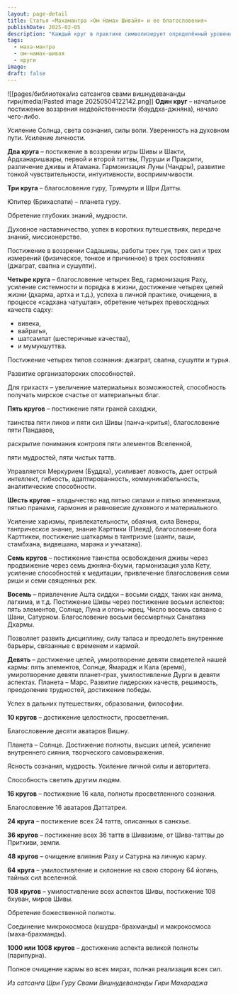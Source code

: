```yaml
---
layout: page-detail
title: Статья «Махамантра «Ом Намах Шивайя» и ее благословения»
publishDate: 2025-02-05
description: "Каждый круг в практике символизирует определённый уровень духовного постижения: от начального воззрения недвойственности до обретения божественной полноты и очищения кармы во всех мирах. С увеличением числа кругов усиливаются качества, мудрость, сиддхи и связь с божественными аспектами, раскрывается глубинная структура Вселенной и сознания."
tags:
  - маха-мантра
  - ом-намах-шивая
  - круги
image: 
draft: false
---
```

![[pages/библиотека/из сатсангов свами вишнудевананды гири/media/Pasted image 20250504122142.png]]
**Один круг** – начальное постижение воззрения недвойственности (бауддха-джняна), начало чего-либо.

 Усиление Солнца, света сознания, силы воли. Уверенность на духовном пути. Усиление личности. 

  
**Два круга** – постижение в воззрении игры Шивы и Шакти, Ардханаришвары, первой и второй таттвы, Пуруши и Пракрити, различение дживы и Атамана. Гармонизация Луны (Чандры), развитие тонкой чувствительности, интуитивности, восприимчивости.

  
**Три круга** – благословение гуру, Тримурти и Шри Датты.

 Юпитер (Брихаспати) – планета гуру.

 Обретение глубоких знаний, мудрости.

 Духовное наставничество, успех в коротких путешествиях, передаче знаний, миссионерстве.

 Постижение в воззрении Садашивы, работы трех гун, трех сил и трех измерений (физическое, тонкое и причинное) в трех состояниях (джаграт, свапна и сушупти).

  
**Четыре круга** – благословение четырех Вед, гармонизация Раху, усиление системности и порядка в жизни, достижение четырех целей жизни (дхарма, артха и т.д.), успеха в личной практике, очищения, в процессе «садхана чатуштая», обретение четырех превосходных качеств садху:

* вивека,
* вайрагья,
* шатсампат (шестеричные качества),
* и мумукшуттва.

 Постижение четырех типов сознания: джаграт, свапна, сушупти и турья.

 Развитие организаторских способностей.

 Для грихастх – увеличение материальных возможностей, способность получать мирское счастье от материальных благ.

  
**Пять кругов** – постижение пяти граней сахаджи, 

 таинства пяти ликов и пяти сил Шивы (панча-критья), благословение пяти Пандавов,

 раскрытие понимания контроля пяти элементов Вселенной, 

 пяти мудростей, пяти чистых таттв.

 Управляется Меркурием (Буддха), усиливает ловкость, дает острый интеллект, гибкость, адаптированность, коммуникабельность, аналитические способности.

  
**Шесть кругов** – владычество над пятью силами и пятью элементами, пятью пранами, гармония и равновесие духовного и материального.

 Усиление харизмы, привлекательности, обаяния, сила Венеры, тантрическое знание, знание Карттики (Плеяд), благословение бога Карттикеи, постижение шаткармы в тантризме (шанти, ваши, стамбхана, видвешана, марана и уччатана).

  
**Семь кругов** – постижение таинства освобождения дживы через продвижение через семь джняна-бхуми, гармонизация узла Кету, усиление способностей к медитации, привлечение благословения семи риши и семи священных рек.

  
**Восемь** – привлечение Ашта сиддхи – восьми сиддх, таких как анима, лагхима, и т.д. Постижение Шивы через постижение восьми аспектов: пять элементов, Солнце, Луна и огонь-жрец. Число восемь связано с Шани, Сатурном. Благословение восьми бессмертных Санатана Дхармы.

 Позволяет развить дисциплину, силу тапаса и преодолеть внутренние барьеры, связанные с временем и кармой.

  
**Девять** – достижение целей, умиротворение девяти свидетелей нашей кармы: пять элементов, Солнце, Ямарадж и Кала (время), умиротворение девяти планет-грах, умилостивление Дурги в девяти аспектах. Планета – Марс. Развитие лидерских качеств, решимость, преодоление трудностей, достижение победы.

 Успех в дальних путешествиях, образовании, философии.

  
**10 кругов** – достижение целостности, просветления.

 Благословение десяти аватаров Вишну.

 Планета – Солнце. Достижение полноты, высших целей, усиление внутреннего сияния, творческого самовыражения.

 Ясность сознания, мудрость. Усиление личной силы и авторитета.

 Способность светить другим людям.

  
**16 кругов** – постижение 16 кала, полноты просветленного сознания.

 Благословение 16 аватаров Даттатреи.

  
**24 круга** – постижение всех 24 таттв, описанных в санкхье.

  
**36 кругов** – постижение всех 36 таттв в Шиваизме, от Шива-таттвы до Притхиви, земли.

  
**48 кругов** – очищение влияния Раху и Сатурна на личную карму.

  
**64 круга** – умилостивление и склонение на свою сторону 64 йогинь, тайных сил вселенной.

  
**108 кругов** – умилостивление всех аспектов Шивы, постижение 108 бхуван, миров Шивы.

 Обретение божественной полноты.

 Соединение микрокосмоса (кшудра-брахманды) и макрокосмоса (маха-брахманды).

  
**1000 или 1008 кругов** – достижение аспекта великой полноты (парипурна).

 Полное очищение кармы во всех мирах, полная реализация всех сил.

*Из сатсанга Шри Гуру Свами Вишнудевананды Гири Махараджа*
